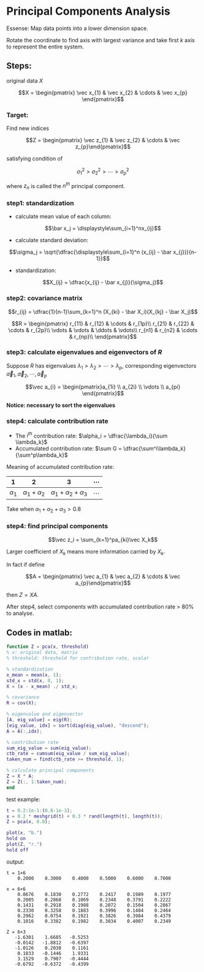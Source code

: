 # Principal Components Analysis

Essense: Map data points into a lower dimension space.

Rotate the coordinate to find axis with largest variance and take 
first $k$ axis to represent the entire system.

## Steps:
original data $X$

$$X = \begin{pmatrix} 
\vec x_{1} & \vec x_{2} & \cdots & \vec x_{p}
\end{pmatrix}$$

### Target: 
Find new indices 

$$Z = \begin{pmatrix} \vec z_{1} & \vec z_{2} & \cdots & \vec z_{p}\end{pmatrix}$$

satisfying condition of 

$$\sigma_1^2>\sigma_2^2>\cdots>\sigma_p^2$$

where $z_n$ is called the $n^{th}$ principal component.

### step1: standardization
- calculate mean value of each column:
  
$$\bar x_j = \displaystyle\sum_{i=1}^nx_{ij}$$

- calculate standard deviation:
  
$$\sigma_j = \sqrt{\dfrac{\displaystyle\sum_{i=1}^n (x_{ij} - \bar x_{j})}{n-1}}$$

- standardization:
  
$$X_{ij} = \dfrac{x_{ij} - \bar x_{j}}{\sigma_j}$$

### step2: covariance matrix

$$r_{ij} = \dfrac{1}{n-1}\sum_{k=1}^n (X_{ki} - \bar X_i)(X_{kj} - \bar X_j)$$

$$R = \begin{pmatrix}
r_{11} & r_{12} & \cdots & r_{1p}\\
r_{21} & r_{22} & \cdots & r_{2p}\\
\vdots & \vdots & \ddots & \vdots\\
r_{n1} & r_{n2} & \cdots & r_{np}\\
\end{pmatrix}$$

### step3: calculate eigenvalues and eigenvectors of $R$
Suppose $R$ has eigenvalues $\lambda_1>\lambda_2>\cdots>\lambda_p$, corresponding
eigenvectors $\vec a_1, \vec a_2, \cdots, \vec a_p$

$$\vec a_{i} = \begin{pmatrix}a_{1i}
\\
a_{2i}
\\
\vdots
\\
a_{pi}
\end{pmatrix}$$

**Notice: necessary to sort the eigenvalues**

### step4: calculate contribution rate 
- The $i^{th}$ contribution rate: $\alpha_i = \dfrac{\lambda_i}{\sum \lambda_k}$
- Accumulated contribution rate: $\sum G = \dfrac{\sum^i\lambda_k}{\sum^p\lambda_k}$

Meaning of accumulated contribution rate:

|1|2|3|$\cdots$|
|:---:|:---:|:---:|:---:|
|$\alpha_1$|$\alpha_1+\alpha_2$|$\alpha_1+\alpha_2+\alpha_3$|$\cdots$|

Take when $\alpha_1+\alpha_2+\alpha_3>0.8$

### step4: find principal components

$$\vec z_i = \sum_{k=1}^pa_{ki}\vec X_k$$

Larger coefficient of $X_k$ means more information carried by $X_k$.

In fact if define

$$A = \begin{pmatrix} \vec a_{1} & \vec a_{2} & \cdots & \vec a_{p}\end{pmatrix}$$

then $Z = XA$.

After step4, select components with accumulated contribution rate > 80% to analyse.

## Codes in matlab:
```matlab
function Z = pca(x, threshold)
% x: original data, matrix
% threshold: threshold for contribution rate, scalar

% standardization
x_mean = mean(x, 1);
std_x = std(x, 0, 1);
X = (x - x_mean) ./ std_x;

% covariance
R = cov(X);

% eigenvalue and eigenvector
[A, eig_value] = eig(R);
[eig_value, idx] = sort(diag(eig_value), "descend");
A = A(:,idx);

% contribution rate
sum_eig_value = sum(eig_value);
ctb_rate = cumsum(eig_value / sum_eig_value);
taken_num = find(ctb_rate >= threshold, 1);

% calculate principal components
Z = X * A;
Z = Z(:, 1:taken_num);
end
```

test example:
```matlab
t = 0.2:1e-1:(0.8-1e-3);
x = 0.2 * meshgrid(t) + 0.3 * rand(length(t), length(t));
Z = pca(x, 0.8);

plot(x, "b.")
hold on
plot(Z, "r.")
hold off
```
output:
```
t = 1×6    
    0.2000    0.3000    0.4000    0.5000    0.6000    0.7000

x = 6×6    
    0.0676    0.1830    0.2772    0.2417    0.1989    0.1977
    0.2005    0.2868    0.1069    0.2348    0.3791    0.2222
    0.1431    0.2918    0.1988    0.2072    0.1504    0.2867
    0.2330    0.3258    0.1883    0.3996    0.1484    0.2464
    0.2962    0.0754    0.1921    0.3826    0.3984    0.4379
    0.1016    0.3382    0.1982    0.3034    0.4007    0.2349

Z = 6×3    
   -1.6301    1.6685   -0.5253
   -0.0142   -1.8812   -0.6397
   -1.0126    0.2038    0.1161
    0.1833   -0.1446    1.9331
    3.1529    0.7907   -0.4444
   -0.6792   -0.6372   -0.4399


```
